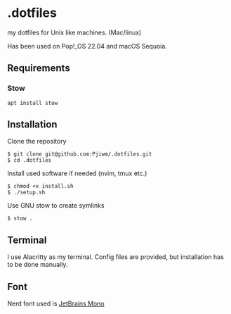 # .dotfiles
my dotfiles for Unix like machines. (Mac/linux)

Has been used on Pop!_OS 22.04 and macOS Sequoia.

## Requirements

### Stow

```
apt install stow
```

## Installation

Clone the repository
```
$ git clone git@github.com:Pjiwm/.dotfiles.git
$ cd .dotfiles
```

Install used software if needed (nvim, tmux etc.)
```
$ chmod +x install.sh
$ ./setup.sh
```

Use GNU stow to create symlinks

```
$ stow .
```

## Terminal
I use Alacritty as my terminal.
Config files are provided, but installation has to be done manually.

## Font
Nerd font used is [JetBrains Mono](https://www.jetbrains.com/lp/mono/)

